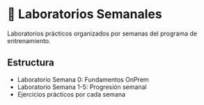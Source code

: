 # 🧪 Laboratorios Semanales

Laboratorios prácticos organizados por semanas del programa de entrenamiento.

## Estructura
- Laboratorio Semana 0: Fundamentos OnPrem
- Laboratorio Semana 1-5: Progresión semanal
- Ejercicios prácticos por cada semana
